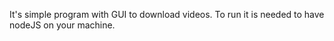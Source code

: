 It's simple program with GUI to download videos.
To run it is needed to have nodeJS on your machine.
